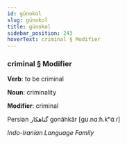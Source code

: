 ```yaml
---
id: günokol
slug: günokol
title: günokol
sidebar_position: 243
hoverText: criminal § Modifier
---
```


### criminal § Modifier

**Verb**: to be criminal

**Noun**: criminality

**Modifier**: criminal

Persian ⁧گناهکار⁩ gonâhkâr [ɡʊ.nɑːɦ.kʰɑ́ːɾ]

*Indo-Iranian Language Family*